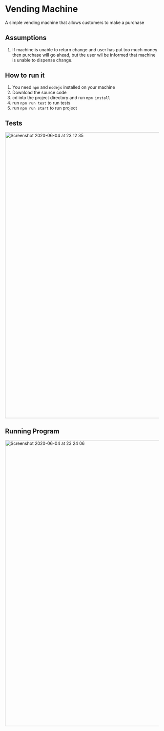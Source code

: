 # Vending Machine
A simple vending machine that allows customers to make a purchase

## Assumptions
1. If machine is unable to return change and user has put too much money then purchase will go ahead, but the user wil be informed that machine is unable to dispense change.

## How to run it
1. You need ```npm``` and ```nodejs``` installed on your machine
2. Download the source code
3. cd into the project directory and run ```npm install```
4. run ```npm run test``` to run tests
4. run ```npm run start``` to run project

## Tests
<img width="937" alt="Screenshot 2020-06-04 at 23 12 35" src="https://user-images.githubusercontent.com/878444/83816311-05397180-a6ba-11ea-948b-3a4ccd0d0408.png">

## Running Program
<img width="937" alt="Screenshot 2020-06-04 at 23 24 06" src="https://user-images.githubusercontent.com/878444/83816537-898bf480-a6ba-11ea-97ea-d2817ecee619.png">
